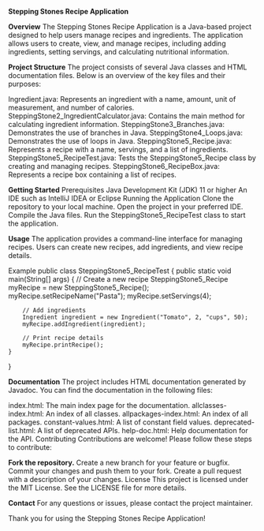 **Stepping Stones Recipe Application**

**Overview**
The Stepping Stones Recipe Application is a Java-based project designed to help users manage recipes and ingredients. The application allows users to create, view, and manage recipes, including adding ingredients, setting servings, and calculating nutritional information.

**Project Structure**
The project consists of several Java classes and HTML documentation files. Below is an overview of the key files and their purposes:

Ingredient.java: Represents an ingredient with a name, amount, unit of measurement, and number of calories.
SteppingStone2_IngredientCalculator.java: Contains the main method for calculating ingredient information.
SteppingStone3_Branches.java: Demonstrates the use of branches in Java.
SteppingStone4_Loops.java: Demonstrates the use of loops in Java.
SteppingStone5_Recipe.java: Represents a recipe with a name, servings, and a list of ingredients.
SteppingStone5_RecipeTest.java: Tests the SteppingStone5_Recipe class by creating and managing recipes.
SteppingStone6_RecipeBox.java: Represents a recipe box containing a list of recipes.

**Getting Started**
Prerequisites
Java Development Kit (JDK) 11 or higher
An IDE such as IntelliJ IDEA or Eclipse
Running the Application
Clone the repository to your local machine.
Open the project in your preferred IDE.
Compile the Java files.
Run the SteppingStone5_RecipeTest class to start the application.

**Usage**
The application provides a command-line interface for managing recipes. Users can create new recipes, add ingredients, and view recipe details.

Example
public class SteppingStone5_RecipeTest {
    public static void main(String[] args) {
        // Create a new recipe
        SteppingStone5_Recipe myRecipe = new SteppingStone5_Recipe();
        myRecipe.setRecipeName("Pasta");
        myRecipe.setServings(4);
        
        // Add ingredients
        Ingredient ingredient = new Ingredient("Tomato", 2, "cups", 50);
        myRecipe.addIngredient(ingredient);
        
        // Print recipe details
        myRecipe.printRecipe();
    }
}

**Documentation**
The project includes HTML documentation generated by Javadoc. You can find the documentation in the following files:

index.html: The main index page for the documentation.
allclasses-index.html: An index of all classes.
allpackages-index.html: An index of all packages.
constant-values.html: A list of constant field values.
deprecated-list.html: A list of deprecated APIs.
help-doc.html: Help documentation for the API.
Contributing
Contributions are welcome! Please follow these steps to contribute:

**Fork the repository.**
Create a new branch for your feature or bugfix.
Commit your changes and push them to your fork.
Create a pull request with a description of your changes.
License
This project is licensed under the MIT License. See the LICENSE file for more details.

**Contact**
For any questions or issues, please contact the project maintainer.

Thank you for using the Stepping Stones Recipe Application!
